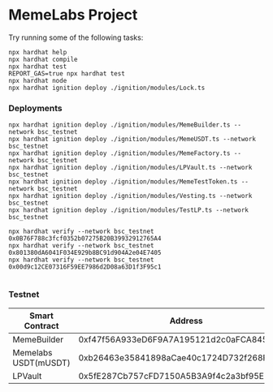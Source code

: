 # MemeLabs Project


Try running some of the following tasks:

```shell
npx hardhat help
npx hardhat compile
npx hardhat test
REPORT_GAS=true npx hardhat test
npx hardhat node
npx hardhat ignition deploy ./ignition/modules/Lock.ts
```


### Deployments
```
npx hardhat ignition deploy ./ignition/modules/MemeBuilder.ts --network bsc_testnet
npx hardhat ignition deploy ./ignition/modules/MemeUSDT.ts --network bsc_testnet
npx hardhat ignition deploy ./ignition/modules/MemeFactory.ts --network bsc_testnet
npx hardhat ignition deploy ./ignition/modules/LPVault.ts --network bsc_testnet
npx hardhat ignition deploy ./ignition/modules/MemeTestToken.ts --network bsc_testnet
npx hardhat ignition deploy ./ignition/modules/Vesting.ts --network bsc_testnet
npx hardhat ignition deploy ./ignition/modules/TestLP.ts --network bsc_testnet

npx hardhat verify --network bsc_testnet 0x0B76F788c3fcf0352b07275B20B39932912765A4
npx hardhat verify --network bsc_testnet 0x801380dA6041F034E929b8BC91d904A2e04E7405
npx hardhat verify --network bsc_testnet 0x00d9c12CE07316F59EE7986d2D08a63D1f3F95c1


```

### Testnet
| Smart Contract | Address                                    | Status   |
|----------------------------|--------------------------------------------|----------|
| MemeBuilder                | 0xf47f56A933eD6F9A7A195121d2c0aFCA845B1629 | Deployed |
| Memelabs USDT(mUSDT)       | 0xb26463e35841898aCae40c1724D732f268F56349 | Deployed |
| LPVault                    | 0x5fE287Cb757cFD7150A5B3A9f4c2a3bf95E613a9 | Deployed |
